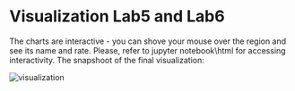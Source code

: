 # Visualization Lab5 and Lab6


The charts are interactive - you can shove your mouse over the region and see its name and rate. Please, refer to jupyter notebook\html for accessing interactivity. The snapshoot of the final visualization:

![visualization](https://user-images.githubusercontent.com/45094163/146548165-b1a9ffcc-4d69-44c5-ab1f-be2ffd509dc8.png)



